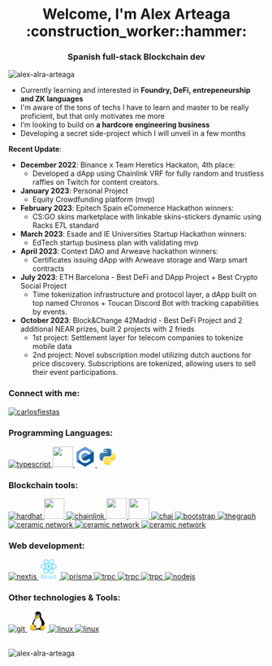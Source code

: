 <h1 align="center">Welcome, I'm Alex Arteaga :construction_worker::hammer:</h1>
<h3 align="center">Spanish full-stack Blockchain dev</h3>

<p align="left"> <img src="https://komarev.com/ghpvc/?username=alex-alra-arteaga&label=Profile%20views&color=0e75b6&style=flat" alt="alex-alra-arteaga" /> </p>

- Currently learning and interested in **Foundry, DeFi, entrepeneurship and ZK languages**
- I'm aware of the tons of techs I have to learn and master to be really proficient, but that only motivates me more
- I’m looking to build on **a hardcore engineering business**
- Developing a secret side-project which I will unveil in a few months

**Recent Update**:
- **December 2022**: Binance x Team Heretics Hackaton, 4th place: 
    - Developed a dApp using Chainlink VRF for fully random and trustless raffles on Twitch for content creators.
- **January 2023**: Personal Project
    - Equity Crowdfunding platform (mvp)
- **February 2023**: Epitech Spain eCommerce Hackathon winners:
    - CS:GO skins marketplace with linkable skins-stickers dynamic using Racks E7L standard
- **March 2023**: Esade and IE Universities Startup Hackathon winners:
    - EdTech startup business plan with validating mvp
- **April 2023**: Context DAO and Arweave hackathon winners:
    - Certificates issuing dApp with Arweave storage and Warp smart contracts
- **July 2023**: ETH Barcelona - Best DeFi and DApp Project + Best Crypto Social Project
    - Time tokenization infrastructure and protocol layer, a dApp built on top named Chronos + Toucan Discord Bot with tracking capabilities by events.
- **October 2023**: Block&Change 42Madrid - Best DeFi Project and 2 additional NEAR prizes, built 2 projects with 2 frieds
    - 1st project: Settlement layer for telecom companies to tokenize mobile data
    - 2nd project: Novel subscription model utilizing dutch auctions for price discovery. Subscriptions are tokenized, allowing users to sell their event participations.

<h3 align="left">Connect with me:</h3>
<p align="left">
<a href="https://www.linkedin.com/in/alex-arteaga-c/" target="blank"><img align="center" src="https://raw.githubusercontent.com/rahuldkjain/github-profile-readme-generator/master/src/images/icons/Social/linked-in-alt.svg" alt="carlosfiestas" height="30" width="40" /></a>
</p>
<h3 align="left">Programming Languages:</h3>
<p align="left">
<a href="https://www.typescriptlang.org/docs/" target="_blank" rel="noreferrer"> <img src="https://cdn.worldvectorlogo.com/logos/typescript-2.svg" alt="typescript" width="40" height="40"/> </a>
<a href="https://solidity-es.readthedocs.io/es/latest/" alt="">
<img src="https://w7.pngwing.com/pngs/907/608/png-transparent-solidity-ethereum-smart-contract-blockchain-neo-others-angle-triangle-logo.png" width="40" height="40"/>
</a>
<a href="https://www.linux.org/" target="_blank" rel="noreferrer">
<img src="https://raw.githubusercontent.com/devicons/devicon/master/icons/c/c-original.svg" alt="c" width="40" height="40"/>
</a>
<a href="https://www.python.org" target="_blank" rel="noreferrer">
<img src="https://raw.githubusercontent.com/devicons/devicon/master/icons/python/python-original.svg" alt="python" width="40" height="40"/>
</a>
</p>
<h3 align="left">Blockchain tools:</h3>
<p align="left">
<a href="https://hardhat.org/docs" alt="hardhat">
<img alt="hardhat" src="https://www.solodev.com/file/13466e21-dd2c-11ec-b9ad-0eaef3759f5f/Hardhat-Logo-Icon.png" height="40" width="40" />
</a>
<a href="https://wagmi.sh/" alt="wagmi">
<img src="https://pbs.twimg.com/profile_images/1520407180322693120/uS6VdwoS_400x400.jpg" width="40" height="40"/>
</a>
<a href="https://chain.link/" alt="chainlink">
<img src="https://cryptologos.cc/logos/chainlink-link-logo.png" width="40" height="40" alt="chainlink" />
</a>
<a href="https://viem.sh/" alt="viem">
<img src="https://viem.sh/icon-dark.png" width="40" height="40"/>
</a>
<a href="https://docs.ethers.org/v6/" alt="viem">
<img src="https://uploads-ssl.webflow.com/6433e6f821ae13dd37394322/64393ec631a32b4da0ee030c_ethersjs.png" width="40" height="40"/>
</a>
<a href="https://chaijs.com/" target="_blank" rel="noreferrer">
<img src="https://www.vectorlogo.zone/logos/chaijs/chaijs-icon.svg" alt="chai" width="40" height="40"/>
</a>
<a href="https://mochajs.org/" target="_blank" rel="noreferrer">
<img src="https://camo.githubusercontent.com/58045a79a69afea4cab1cea6def6d911fba3956cf5fd683addf41c032aa64088/68747470733a2f2f636c6475702e636f6d2f78465646784f696f41552e737667" alt="bootstrap" width="40" height="40"/>
</a>
<a href="https://thegraph.com/" target="_blank" rel="noreferrer">
<img src="https://avatars.githubusercontent.com/u/38020273?s=280&v=4" alt="thegraph" width="40" height="40"/>
</a>
<a href="https://ceramic.network/" target="_blank" rel="noreferrer">
<img src="https://blog.ceramic.network/content/images/2020/11/ceramic-icon-rounded-500px.png" alt="ceramic network" width="40" height="40"/>
</a>
<a href="https://ipfs.tech/" target="_blank" rel="noreferrer">
<img src="https://upload.wikimedia.org/wikipedia/commons/1/18/Ipfs-logo-1024-ice-text.png" alt="ceramic network" width="40" height="40"/>
</a>
<a href=https://www.arweave.org/" target="_blank" rel="noreferrer">
<img src="https://s2.coinmarketcap.com/static/img/coins/200x200/5632.png" alt="ceramic network" width="40" height="40"/>
</a>
</p>

<h3 align="left">Web development:</h3>
<p align="left">
<a href="https://nextjs.org/" target="_blank" rel="noreferrer">
<img src="https://files.raycast.com/4dnlt8m2mcb98bzc4zb8pggc4csi" alt="nextjs" width="40" height="40"/>
</a>
<a href="https://reactjs.org/" target="_blank" rel="noreferrer">
<img src="https://raw.githubusercontent.com/devicons/devicon/master/icons/react/react-original-wordmark.svg" alt="react" width="40" height="40"/>
</a>
<a href="https://www.prisma.io/docs">
<img src="https://res.cloudinary.com/practicaldev/image/fetch/s--6LfYwHeK--/c_fill,f_auto,fl_progressive,h_320,q_auto,w_320/https://dev-to-uploads.s3.amazonaws.com/uploads/organization/profile_image/1608/0f93b179-76bf-4ee7-a838-e8222fbef062.png" height="40" width="40" alt="prisma"/>
</a>
<a href="https://trpc.io/docs/" target="_blank" rel="noreferrer">
<img src="https://trpc.io/img/logo.svg" alt="trpc" width="40" height="40"/>
</a>
<a href="https://tailwindcss.com/" target="_blank" rel="noreferrer">
<img src="https://upload.wikimedia.org/wikipedia/commons/thumb/d/d5/Tailwind_CSS_Logo.svg/2048px-Tailwind_CSS_Logo.svg.png" alt="trpc" width="40" height="40"/>
</a>
<a href="https://next-auth.js.org/" target="_blank" rel="noreferrer">
<img src="https://next-auth.js.org/img/logo/logo-sm.png" alt="trpc" width="40" height="40"/>
</a>
<a href="https://nodejs.org" target="_blank" rel="noreferrer">
<img src="https://cdn-icons-png.flaticon.com/512/919/919825.png" alt="nodejs" width="40" height="40"/>
</a>
</p>

<h3>Other technologies & Tools:</h3>
<a href="https://git-scm.com/doc" target="_blank" rel="noreferrer">
<img src="https://www.vectorlogo.zone/logos/git-scm/git-scm-icon.svg" alt="git" width="40" height="40"/>
</a>
<a href="https://docs.kernel.org/" target="_blank" rel="noreferrer">
<img src="https://raw.githubusercontent.com/devicons/devicon/master/icons/linux/linux-original.svg" alt="linux" width="40" height="40"/>
</a>
<a href="https://www.gnu.org/savannah-checkouts/gnu/bash/manual/bash.html" target="_blank" rel="noreferrer">
<img src="https://upload.wikimedia.org/wikipedia/commons/thumb/4/4b/Bash_Logo_Colored.svg/2048px-Bash_Logo_Colored.svg.png" alt="linux" width="40" height="40"/>
</a>
<a href="https://www.sfml-dev.org/download/csfml/" target="_blank" rel="noreferrer">
<img src="https://avatars.githubusercontent.com/u/4226899?s=280&v=4" alt="linux" width="40" height="40"/>
</a>
<br></br>
<p><img align="left" src="https://github-readme-streak-stats.herokuapp.com/?user=alex-alra-arteaga&theme=dark" alt="alex-alra-arteaga" /></p>
